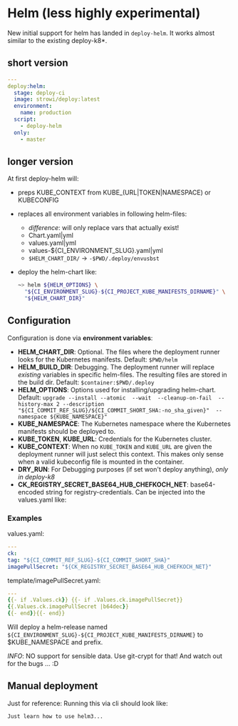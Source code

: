 # Helm (less highly experimental)

New initial support for helm has landed in `deploy-helm`. It works almost
similar to the existing deploy-k8*.

## short version

```yaml
---
deploy:helm:
  stage: deploy-ci
  image: strowi/deploy:latest
  environment:
    name: production
  script:
    - deploy-helm
  only:
    - master
```

## longer version

At first deploy-helm will:

- preps KUBE_CONTEXT from KUBE_(URL|TOKEN|NAMESPACE) or KUBECONFIG
- replaces all environment variables in following helm-files:
  - *difference*: will only replace vars that actually exist!
  - Chart.yaml|yml
  - values.yaml|yml
  - values-${CI_ENVIRONMENT_SLUG}.yaml|yml
  - `$HELM_CHART_DIR/`      -> `-$PWD/.deploy/envusbst`

- deploy the helm-chart like:

  ```bash
  ~> helm ${HELM_OPTIONS} \
    "${CI_ENVIRONMENT_SLUG}-${CI_PROJECT_KUBE_MANIFESTS_DIRNAME}" \
    "${HELM_CHART_DIR}"
  ```

## Configuration

Configuration is done via **environment variables**:

- **HELM_CHART_DIR**: Optional. The files where the deployment runner
  looks for the Kubernetes manifests.
  Default: `$PWD/helm`
- **HELM_BUILD_DIR**: Debugging. The deployment runner will replace *existing*
  variables in specific helm-files. The resulting files are stored
  in the build dir.
  Default: `$container:$PWD/.deploy`
- **HELM_OPTIONS**: Options used for installing/upgrading helm-chart. Default:
  `upgrade --install --atomic  --wait  --cleanup-on-fail  --history-max 2 --description "${CI_COMMIT_REF_SLUG}/${CI_COMMIT_SHORT_SHA:-no_sha_given}"  --namespace ${KUBE_NAMESPACE}"`
- **KUBE_NAMESPACE**: The Kubernetes namespace where the Kubernetes manifests
  should be deployed to.
- **KUBE_TOKEN**, **KUBE_URL**: Credentials for the Kubernetes cluster.
- **KUBE_CONTEXT**: When no `KUBE_TOKEN` and `KUBE_URL` are given the deployment
  runner will just select this context. This makes only sense when a valid
  kubeconfig file is mounted in the container.
- **DRY_RUN**: For Debugging purposes (if set won't deploy anything), *only in deploy-k8*
- **CK_REGISTRY_SECRET_BASE64_HUB_CHEFKOCH_NET**: base64-encoded string for
  registry-credentials. Can be injected into the values.yaml like:

### Examples

values.yaml:

```yaml
---
ck:
tag: "${CI_COMMIT_REF_SLUG}-${CI_COMMIT_SHORT_SHA}"
imagePullSecret: "${CK_REGISTRY_SECRET_BASE64_HUB_CHEFKOCH_NET}"
```

template/imagePullSecret.yaml:  

```yaml
---
{{- if .Values.ck}} {{- if .Values.ck.imagePullSecret}}
{{.Values.ck.imagePullSecret |b64dec}}
{{- end}}{{- end}}
```

Will deploy a helm-release named
`${CI_ENVIRONMENT_SLUG}-${CI_PROJECT_KUBE_MANIFESTS_DIRNAME}`
to $KUBE_NAMESPACE and prefix.

*INFO*: NO support for sensible data. Use git-crypt for that! And watch out for
the bugs ... :D

## Manual deployment

Just for reference: Running this via cli should look like:

```bash
Just learn how to use helm3...
```

